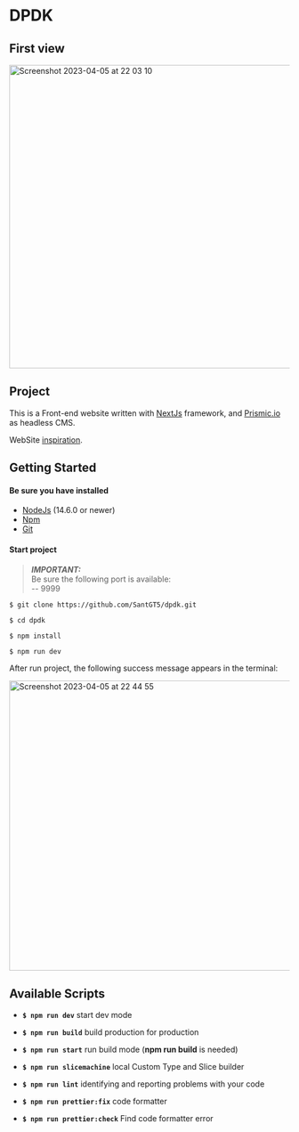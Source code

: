 # DPDK

## First view

<img width="545" alt="Screenshot 2023-04-05 at 22 03 10" src="https://user-images.githubusercontent.com/83282533/230195735-badbe36f-cac5-4220-8fc2-4c0128379f4b.png">

## Project

This is a Front-end website written with [NextJs](https://nextjs.org/) framework, and [Prismic.io](https://prismic.io/) as headless CMS.

WebSite [inspiration](https://nuxt-starter-prismic-blog.vercel.app/).

## Getting Started

#### Be sure you have installed

-   [NodeJs](https://nodejs.org/en/) (14.6.0 or newer)
-   [Npm](https://docs.npmjs.com/)
-   [Git](https://git-scm.com/)

#### Start project

> **_IMPORTANT:_**  
> Be sure the following port is available:  
> -- 9999

```
$ git clone https://github.com/SantGT5/dpdk.git

$ cd dpdk

$ npm install

$ npm run dev
```

After run project, the following success message appears in the terminal:

<img width="521" alt="Screenshot 2023-04-05 at 22 44 55" src="https://user-images.githubusercontent.com/83282533/230207336-d472aee2-f854-4efa-81dc-50075d31ace5.png">

## Available Scripts

-   **`$ npm run dev`** start dev mode

-   **`$ npm run build`** build production for production

-   **`$ npm run start`** run build mode (**npm run build** is needed)

-   **`$ npm run slicemachine`** local Custom Type and Slice builder

-   **`$ npm run lint`** identifying and reporting problems with your code

-   **`$ npm run prettier:fix`** code formatter

-   **`$ npm run prettier:check`** Find code formatter error
